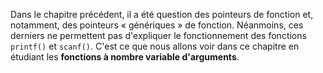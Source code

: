Dans le chapitre précédent, il a été question des pointeurs de fonction et, notamment, des pointeurs « génériques » de fonction. Néanmoins, ces derniers ne permettent pas d'expliquer le fonctionnement des fonctions `printf()` et `scanf()`. C'est ce que nous allons voir dans ce chapitre en étudiant les **fonctions à nombre variable d'arguments**.